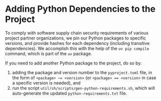 # Adding Python Dependencies to the Project

To comply with software supply chain security requirements of various project partner organizations, we pin our Python packages to specific versions, and provide hashes for each dependency (including transitive dependencies).
We accomplish this with the help of the `uv pip compile` command, which is part of the `uv` package.

If you need to add another Python package to the project, do so by:
1. adding the package and version number to the `pyproject.toml` file, in the form of `<package> ~= <version>` (or `<package> == <version>` in case a specific version is needed), and
1. run the script `util/sh/scripts/gen-python-requirements.sh`, which will auto-generate the updated `python-requirements.txt` file.
